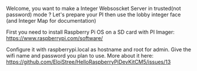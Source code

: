 Welcome, you want to make a Integer Websoscket Server in trusted(not password) mode ?
Let's prepare your PI then use the lobby integer face (and Integer Map for documentation)


First you need to install Raspberry Pi OS on a SD card with PI Imager:
https://www.raspberrypi.com/software/

Configure it with raspberrypi.local as hostname and root for admin.
Give the wifi name and password you plan to use.
More about it here:  https://github.com/EloiStree/HelloRaspberryPiDevKitCM5/issues/13
